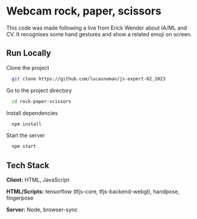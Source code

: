 
# Webcam rock, paper, scissors

This code was made following a live from Erick Wender about IA/ML and CV. It recognises some hand gestures and show a related emoji on screen.


## Run Locally

Clone the project

```bash
  git clone https://github.com/lucasnoman/js-expert-02_2023
```

Go to the project directory

```bash
  cd rock-paper-scissors
```

Install dependencies

```bash
  npm install
```

Start the server

```bash
  npm start
```


## Tech Stack

**Client:** HTML, JavaScript

**HTML/Scripts:** tensorflow (tfjs-core, tfjs-backend-webgl), handpose, fingerpose

**Server:** Node, browser-sync

